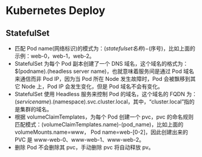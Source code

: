 # Kubernetes Deploy

## StatefulSet

- 匹配 Pod name(网络标识)的模式为：$(statefulset名称)-$(序号)，比如上面的示例：web-0，web-1，web-2。
- StatefulSet 为每个 Pod 副本创建了一个 DNS 域名，这个域名的格式为： $(podname).(headless server name)，也就意味着服务间是通过 Pod 域名来通信而非 Pod
  IP，因为当 Pod 所在 Node 发生故障时，Pod 会被飘移到其它 Node 上，Pod IP 会发生变化，但是 Pod 域名不会有变化。
- StatefulSet 使用 Headless 服务来控制 Pod 的域名，这个域名的 FQDN 为：$(service name).$(namespace).svc.cluster.local，其中，“cluster.local”指的是集群的域名。
- 根据 volumeClaimTemplates，为每个 Pod 创建一个 pvc，pvc 的命名规则匹配模式：(volumeClaimTemplates.name)-(pod_name)，比如上面的 volumeMounts.name=www，
  Pod name=web-[0-2]，因此创建出来的 PVC 是 www-web-0、www-web-1、www-web-2。
- 删除 Pod 不会删除其 pvc，手动删除 pvc 将自动释放 pv。
